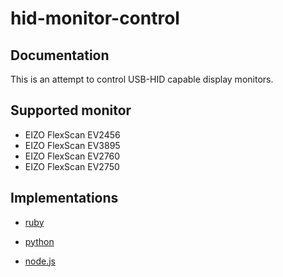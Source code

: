 # hid-monitor-control

## Documentation

This is an attempt to control USB-HID capable display monitors.

## Supported monitor

* EIZO FlexScan EV2456
* EIZO FlexScan EV3895
* EIZO FlexScan EV2760
* EIZO FlexScan EV2750

## Implementations

* [ruby](../../tree/main/ruby)

* [python](../../tree/main/python)

* [node.js](../../tree/main/node)
